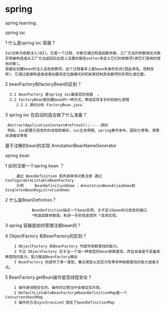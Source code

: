 # spring
spring learning .

spring ioc

1 什么是spring ioc 容器？

    IoC也称为依赖注入(DI)。它是一个过程，对象仅通过构造函数参数、工厂方法的参数或在对象实例被构造或从工厂方法返回后在其上设置的属性setter来定义它们的依赖项(即它们使用的其他对象)。
    容器在创建bean时注入这些依赖项。这个过程基本上是bean本身的反向(因此得名，控制反转)，它通过直接构造类或类似服务定位器模式的机制来控制其依赖项的实例化或位置。

2 beanFactory和factoryBean的区别？

      2.1 beanFactory 是spring ioc最底层的容器  。
      2.2 factoryBean是创建bean的一种方式，帮组实现复杂的初始化逻辑
         2.2.1 源码分析 FactoryBean.java 


3 spring ioc 在启动的适合做了什么准备？

     AbstractApplicationContext#refresh();-----源码
     例如，ioc配置元信息的的读取和解析，ioc生命周期，spring事件发布，国际化等等。清理资源缓存等等
     
     
     
基于注解的bean的实现 AnnotationBeanNameGenerator     


spring bean

1 如何注册一个spring bean ？

         通过 BeanDefinition 和外部单体对象注册 通过ConfigurableListableBeanFactory   
         示例     BeanDefinitionDemo ，AnnotationBeanAliasDemo和SingletonBeanRegistrationDemo
         
         
2 什么是BeanDefinition？   
     
                BeanDefinition描述一个bean实例，关于定义bean的元信息的接口          
                *构造函数参数值，和进一步的信息提供 *具体实现。
                
3 spring 容器是如何管理注册bean的？


4 ObjectFactory 和BeanFactory的区别？    
            
        1 ObjectFactory 和BeanFactory 均提供依赖查找的能力。  
        2 不过 ObjectFactory 仅关注一个或一种类型的bean依赖查找，而且自身是不具备依赖查找的能力，能力是由BeanFactory输出
        3 BeanFactory 则提供了单一类型，集合类型以及层次性等多种依赖查找的能力或者方式。
        
        
5 BeanFactory.getBean操作是否线程安全？

        1 操作是线程安全的，操作的过程当中会增加互斥锁。
        2 DefaultListableBeanFactory#beanDefinitionMap是一个ConcurrentHashMap
        3 操作的方法synchronized 锁住了beanDefinitionMap 
        


                               
                               
                               